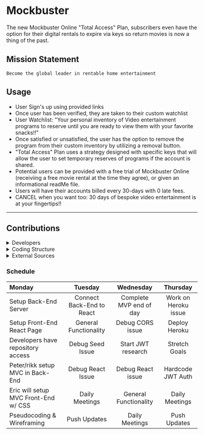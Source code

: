 # Mockbuster
 The new Mockbuster Online "Total Access" Plan, subscribers even have the option for their digital rentals to expire via keys so return movies is now a thing of the past. 
 
 ## Mission Statement
 
 ```
 Become the global leader in rentable home entertainment
 ```
 
 ## Usage
 
 - User Sign's up using provided links
 - Once user has been verified, they are taken to their custom watchlist
 - User Watchlist: "Your personal inventory of Video entertainment programs to reserve until you are ready to view them with your favorite snacks!!"
 - Once satisfied or unsatisfied, the user has the option to remove the program from their custom inventory by utilizing a removal button.
 - "Total Access" Plan uses a strategy designed with specific keys that will allow the user to set temporary reserves of programs if the account is shared.
 - Potential users can be provided with a free trial of Mockbuster Online (receiviing a free movie rental at the time they agree), or given an informational readMe file. 
 - Users will have their accounts billed every 30-days with 0 late fees. 
 - CANCEL when you want too: 30 days of bespoke video entertainment is at your fingertips!!

- - - -

## Contributions

<details>
  <summary>Developers</summary>
  <p>
    Front-End Developer: Eric Ouer || Back-End Developer(s): Peter Caufield, Robert 'rikk'
  </p>
</details>

<details>
  <summary>Coding Structure</summary>
  <p>
    React, Node.JS, Express, MongoDB, Mongoose
  </p>
</details>

<details>
  <summary>External Sources</summary>
  <p>
    Phil Winchester, Ben Manning, John Jacobs, & Ron Myers
  </p>
</details>

### Schedule

Monday | Tuesday | Wednesday | Thursday 
| :--- | :---: | :---: | :---: 
Setup Back-End Server  | Connect Back-End to React | Complete MVP end of day | Work on Heroku issue
Setup Front-End React Page  | General Functionality | Debug CORS issue | Deploy Heroku
Developers have repository access  | Debug Seed Issue | Start JWT research | Stretch Goals
Peter/rikk setup MVC in Back-End  | Debug React Issue | Debug React issue | Hardcode JWT Auth
Eric will setup MVC Front-End w/ CSS  | Daily Meetings | General Functionality | Daily Meetings
Pseudocoding & Wireframing  | Push Updates | Daily Meetings | Push Updates




